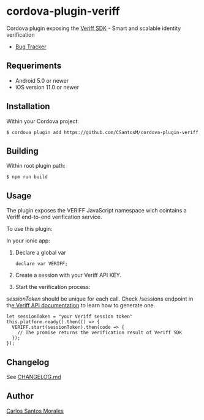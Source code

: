 # cordova-plugin-veriff

Cordova plugin exposing the [Veriff SDK](https://www.veriff.com/) - Smart and scalable identity verification


- [Bug Tracker](https://github.com/CSantosM/cordova-plugin-veriff/issues)


## Requeriments
- Android 5.0 or newer
-  iOS version 11.0 or newer
## Installation

Within your Cordova project:

`$ cordova plugin add https://github.com/CSantosM/cordova-plugin-veriff`


## Building

Within root plugin path:

`$ npm run build`

## Usage

The plugin exposes the VERIFF JavaScript namespace wich cointains a Veriff end-to-end verification service.

To use this plugin:

In your ionic app:

1. Declare a global var

    `declare var VERIFF;`

2. Create a session with your Veriff API KEY.


2. Start the verification process:

*sessionToken* should be unique for each call. Check /sessions endpoint in th[e Veriff API documentation](https://developers.veriff.com/#sessions) to learn how to generate one.

    let sessionToken = "your Veriff session token"
    this.platform.ready().then(() => {
      VERIFF.start(sessionToken).then(code => {
        // The promise returns the verification result of Veriff SDK
      });
    });
    
## Changelog

See [CHANGELOG.md](CHANGELOG.md)

## Author

[Carlos Santos Morales](https://www.linkedin.com/in/csantosm/)
